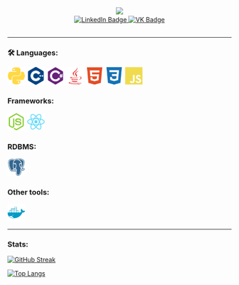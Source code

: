 <div id="header" align="center">
  <div id="miku">
    <img src="https://media.giphy.com/media/13xxoHrXk4Rrdm/giphy.gif"/>
  </div>
  <div id="badges">
    <a href="https://vk.com/bondyi">
      <img src="https://img.shields.io/badge/LinkedIn-blue?style=for-the-badge&logo=linkedin&logoColor=white" alt="LinkedIn Badge"/>
    </a>
    <a href="https://www.linkedin.com/in/bondyi/">
      <img src="https://img.shields.io/badge/VK-blue?style=for-the-badge&logo=vk&logoColor=white" alt="VK Badge"/>
    </a>
  </div>
  <div id="views-counter">
    <img src="https://komarev.com/ghpvc/?username=bondyi&style=for-the-badge&color=blue" alt=""/>
  </div>
</div>

---

### :hammer_and_wrench: Languages:

<div id="languages">
  <img src="https://github.com/devicons/devicon/blob/master/icons/python/python-plain.svg" title="Python" alt="Python" width="40" height="40"/>
  <img src="https://github.com/devicons/devicon/blob/master/icons/cplusplus/cplusplus-plain.svg" title="C++" alt="C++" width="40" height="40"/>
  <img src="https://github.com/devicons/devicon/blob/master/icons/csharp/csharp-plain.svg" title="C#" alt="C#" width="40" height="40"/>
  <img src="https://github.com/devicons/devicon/blob/master/icons/java/java-plain.svg" title="Java" alt="Java" width="40" height="40"/>
  <img src="https://github.com/devicons/devicon/blob/master/icons/html5/html5-plain.svg" title="HTML5" alt="HTML" width="40" height="40"/>
  <img src="https://github.com/devicons/devicon/blob/master/icons/css3/css3-plain.svg"  title="CSS3" alt="CSS" width="40" height="40"/>
  <img src="https://github.com/devicons/devicon/blob/master/icons/javascript/javascript-plain.svg" title="JavaScript" alt="JavaScript" width="40" height="40"/>
</div>

### Frameworks:

<div id="frameworks">
  <img src="https://github.com/devicons/devicon/blob/master/icons/nodejs/nodejs-plain.svg" title="NodeJS" alt="NodeJS" width="40" height="40"/>
  <img src="https://github.com/devicons/devicon/blob/master/icons/react/react-original.svg" title="React" alt="React" width="40" height="40"/>
</div>

### RDBMS:

<div id="rdbms">
  <img src="https://github.com/devicons/devicon/blob/master/icons/postgresql/postgresql-plain.svg" title="PostgreSQL" alt="PostgreSQL" width="40" height="40"/>
</div>

### Other tools:

<div id="rdbms">
  <img src="https://github.com/devicons/devicon/blob/master/icons/docker/docker-plain.svg" title="Docker" alt="Docker" width="40" height="40"/>
</div>

---

### Stats:

[![GitHub Streak](http://github-readme-streak-stats.herokuapp.com?user=bondyi&theme=dark&border_radius=50&date_format=j%20M%5B%20Y%5D&background=FFFFFF00&border=8C1EFF&stroke=8C1EFF&ring=FFD319&fire=FF901F&currStreakNum=F222FF&sideNums=FF2975&currStreakLabel=F222FF&sideLabels=F222FF&dates=FF901F)](https://git.io/streak-stats)

[![Top Langs](https://github-readme-stats.vercel.app/api/top-langs/?username=bondyi&layout=compact)](https://github.com/anuraghazra/github-readme-stats)
